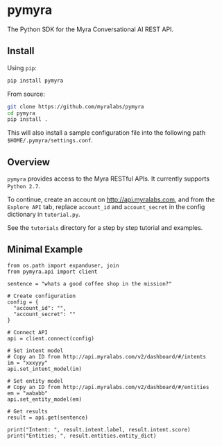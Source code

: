 # pymyra

The Python SDK for the Myra Conversational AI REST API.

## Install

Using `pip`:
```bash
pip install pymyra
```

From source:
```bash
git clone https://github.com/myralabs/pymyra
cd pymyra
pip install .
```

This will also install a sample configuration file into the following path `$HOME/.pymyra/settings.conf`.

## Overview

`pymyra` provides access to the Myra RESTful APIs. It currently supports `Python 2.7`.

To continue, create an account on http://api.myralabs.com, and from the `Explore API` tab, replace `account_id` and `account_secret` in the config dictionary in `tutorial.py`.

See the `tutorials` directory for a step by step tutorial and examples.

## Minimal Example

```
from os.path import expanduser, join
from pymyra.api import client

sentence = "whats a good coffee shop in the mission?"

# Create configuration
config = {
  "account_id": "",
  "account_secret": ""
}

# Connect API
api = client.connect(config)

# Set intent model
# Copy an ID from http://api.myralabs.com/v2/dashboard/#/intents
im = "xxxyyy"
api.set_intent_model(im)

# Set entity model
# Copy an ID from http://api.myralabs.com/v2/dashboard/#/entities
em = "aababb"
api.set_entity_model(em)

# Get results
result = api.get(sentence)

print("Intent: ", result.intent.label, result.intent.score)
print("Entities; ", result.entities.entity_dict)

```

